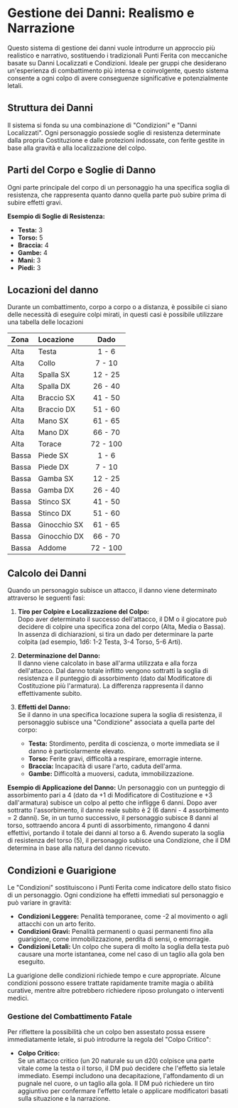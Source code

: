 # Gestione dei Danni: Realismo e Narrazione
Questo sistema di gestione dei danni vuole introdurre un approccio più realistico e narrativo, sostituendo i tradizionali Punti Ferita con meccaniche basate su Danni Localizzati e Condizioni. Ideale per gruppi che desiderano un'esperienza di combattimento più intensa e coinvolgente, questo sistema consente a ogni colpo di avere conseguenze significative e potenzialmente letali.

## Struttura dei Danni
Il sistema si fonda su una combinazione di "Condizioni" e "Danni Localizzati". Ogni personaggio possiede soglie di resistenza determinate dalla propria Costituzione e dalle protezioni indossate, con ferite gestite in base alla gravità e alla localizzazione del colpo.

## Parti del Corpo e Soglie di Danno
Ogni parte principale del corpo di un personaggio ha una specifica soglia di resistenza, che rappresenta quanto danno quella parte può subire prima di subire effetti gravi.

**Esempio di Soglie di Resistenza:**
- **Testa:** 3
- **Torso:** 5
- **Braccia:** 4
- **Gambe:** 4
- **Mani:** 3
- **Piedi:** 3

## Locazioni del danno
Durante un combattimento, corpo a corpo o a distanza, è possibile ci siano delle necessità di eseguire colpi mirati, in questi casi è possibile utilizzare una tabella delle locazioni

| Zona | Locazione     | Dado     |
| :--- | :------------ | :------: |
| Alta | Testa         | 1 - 6    |
| Alta | Collo         | 7 - 10   |
| Alta | Spalla SX     | 12 - 25  |
| Alta | Spalla DX     | 26 - 40  |
| Alta | Braccio SX    | 41 - 50  |
| Alta | Braccio DX    | 51 - 60  |
| Alta | Mano SX       | 61 - 65  |
| Alta | Mano DX       | 66 - 70  |
| Alta | Torace        | 72 - 100 |
| Bassa | Piede SX     | 1 - 6    |
| Bassa | Piede DX     | 7 - 10   |
| Bassa | Gamba SX     | 12 - 25  |
| Bassa | Gamba DX     | 26 - 40  |
| Bassa | Stinco SX    | 41 - 50  |
| Bassa | Stinco DX    | 51 - 60  |
| Bassa | Ginocchio SX | 61 - 65  |
| Bassa | Ginocchio DX | 66 - 70  |
| Bassa | Addome       | 72 - 100 |

## Calcolo dei Danni
Quando un personaggio subisce un attacco, il danno viene determinato attraverso le seguenti fasi:

1. **Tiro per Colpire e Localizzazione del Colpo:**  
   Dopo aver determinato il successo dell'attacco, il DM o il giocatore può decidere di colpire una specifica zona del corpo (Alta, Media o Bassa). In assenza di dichiarazioni, si tira un dado per determinare la parte colpita (ad esempio, 1d6: 1-2 Testa, 3-4 Torso, 5-6 Arti).

2. **Determinazione del Danno:**  
   Il danno viene calcolato in base all'arma utilizzata e alla forza dell'attacco. Dal danno totale inflitto vengono sottratti la soglia di resistenza e il punteggio di assorbimento (dato dal Modificatore di Costituzione più l'armatura). La differenza rappresenta il danno effettivamente subito.

3. **Effetti del Danno:**  
   Se il danno in una specifica locazione supera la soglia di resistenza, il personaggio subisce una "Condizione" associata a quella parte del corpo:
   - **Testa:** Stordimento, perdita di coscienza, o morte immediata se il danno è particolarmente elevato.
   - **Torso:** Ferite gravi, difficoltà a respirare, emorragie interne.
   - **Braccia:** Incapacità di usare l'arto, caduta dell'arma.
   - **Gambe:** Difficoltà a muoversi, caduta, immobilizzazione.

**Esempio di Applicazione del Danno:**
Un personaggio con un punteggio di assorbimento pari a 4 (dato da +1 di Modificatore di Costituzione e +3 dall'armatura) subisce un colpo al petto che infligge 6 danni. Dopo aver sottratto l'assorbimento, il danno reale subito è 2 (6 danni - 4 assorbimento = 2 danni). Se, in un turno successivo, il personaggio subisce 8 danni al torso, sottraendo ancora 4 punti di assorbimento, rimangono 4 danni effettivi, portando il totale dei danni al torso a 6. Avendo superato la soglia di resistenza del torso (5), il personaggio subisce una Condizione, che il DM determina in base alla natura del danno ricevuto.

## Condizioni e Guarigione
Le "Condizioni" sostituiscono i Punti Ferita come indicatore dello stato fisico di un personaggio. Ogni condizione ha effetti immediati sul personaggio e può variare in gravità:

- **Condizioni Leggere:** Penalità temporanee, come -2 al movimento o agli attacchi con un arto ferito.
- **Condizioni Gravi:** Penalità permanenti o quasi permanenti fino alla guarigione, come immobilizzazione, perdita di sensi, o emorragie.
- **Condizioni Letali:** Un colpo che supera di molto la soglia della testa può causare una morte istantanea, come nel caso di un taglio alla gola ben eseguito.

La guarigione delle condizioni richiede tempo e cure appropriate. Alcune condizioni possono essere trattate rapidamente tramite magia o abilità curative, mentre altre potrebbero richiedere riposo prolungato o interventi medici.

### Gestione del Combattimento Fatale
Per riflettere la possibilità che un colpo ben assestato possa essere immediatamente letale, si può introdurre la regola del "Colpo Critico":

- **Colpo Critico:**  
   Se un attacco critico (un 20 naturale su un d20) colpisce una parte vitale come la testa o il torso, il DM può decidere che l'effetto sia letale immediato. Esempi includono una decapitazione, l'affondamento di un pugnale nel cuore, o un taglio alla gola. Il DM può richiedere un tiro aggiuntivo per confermare l'effetto letale o applicare modificatori basati sulla situazione e la narrazione.
